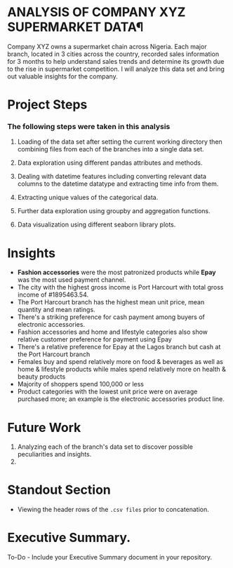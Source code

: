 # ANALYSIS OF COMPANY XYZ SUPERMARKET DATA¶

Company XYZ owns a supermarket chain across Nigeria. Each major branch, located in 3 cities across the country, recorded sales information for 3 months to help understand sales trends and determine its growth due to the rise in supermarket competition. I will analyze this data set and bring out valuable insights for the company.


# Project Steps

### The following steps were taken in this analysis
1. Loading of the data set after setting the current working directory then combining files from each of the branches into a single data set.

2. Data exploration using different pandas attributes and methods.

3. Dealing with datetime features including converting relevant data columns to the datetime datatype and extracting time info from them.

4. Extracting unique values of the categorical data.

5. Further data exploration using groupby and aggregation functions.

6. Data visualization using different seaborn library plots.


# Insights

* **Fashion accessories** were the most patronized products while **Epay** was the most used payment channel.
* The city with the highest gross income is Port Harcourt with total gross income of #1895463.54.
* The Port Harcourt branch has the highest mean unit price, mean quantity and  mean ratings.
* There's a striking preference for cash payment among buyers of electronic accessories.
* Fashion accessories and home and lifestyle categories also show relative customer preference for payment using Epay
* There's a relative preference for Epay at the Lagos branch but cash at the Port Harcourt branch
* Females buy and spend relatively more on food & beverages as well as home & lifestyle products while males spend relatively more on health & beauty products
* Majority of shoppers spend 100,000 or less
* Product categories with the lowest unit price were on average purchased more; an example is the electronic accessories product line.

# Future Work

1. Analyzing each of the branch's data set to discover possible peculiarities and insights.
2.

# Standout Section

* Viewing the header rows of the `.csv files` prior to concatenation.

# Executive Summary.

To-Do - Include your Executive Summary document in your repository.
